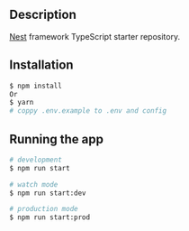 ## Description

[Nest](https://github.com/nestjs/nest) framework TypeScript starter repository.

## Installation

```bash
$ npm install
Or
$ yarn 
# coppy .env.example to .env and config
```

## Running the app

```bash
# development
$ npm run start

# watch mode
$ npm run start:dev

# production mode
$ npm run start:prod
```
